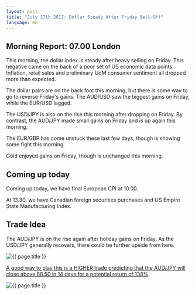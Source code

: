 ```yaml
---
layout: post
title: "July 17th 2017: Dollar Steady After Friday Sell-Off"
language: en
---
```

## Morning Report: 07.00 London

This morning, the dollar index is steady after heavy selling on Friday. This negative came on the back of a poor set of US economic data points. Inflation, retail sales and preliminary UoM consumer sentiment all dropped more than expected. 

The dollar pairs are on the back foot this morning, but there is some way to go to reverse Friday's gains. The AUD/USD saw the biggest gains on Friday, while the EUR/USD lagged. 

The USD/JPY is also on the rise this morning after dropping on Friday. By contrast, the AUD/JPY made small gains on Friday and is up again this morning. 

The EUR/GBP has come unstuck these last few days, though is showing some fight this morning. 

Gold enjoyed gains on Friday, though is unchanged this morning. 

## Coming up today

Coming up today, we have final European CPI at 10.00. 

At 13.30, we have Canadian foreign securities purchases and US Empire State Manufacturing Index.

## Trade Idea

The AUD/JPY is on the rise again after holiday gains on Friday. As the USD/JPY generally recovers, there could be further upside from here.

<img class="post-image" src="{{ site.url }}/images/2017-07-17_07-08-57.jpg" alt="{{ page.title }}" title="{{ page.title }}">

<a href="%LINK%%?currency=GBP&market=forex&underlying=frxAUDJPY&formname=higherlower&duration_amount=14&duration_units=d&amount=10&amount_type=payout&expiry_type=duration&barrier=88.50" target="_blank">A good way to play this is a HIGHER trade predicting that the AUD/JPY will close above 88.50 in 14 days for a potential return of 138%</a>

<img class="post-image" src="{{ site.url }}/images/2017-07-17_07-10-03.jpg" alt="{{ page.title }}" title="{{ page.title }}">